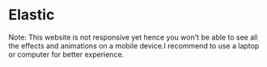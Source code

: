 # Elastic

Note: This website is not responsive yet hence you won't be able to see all the effects and animations on a mobile device.I recommend to use a laptop or computer for better experience.
